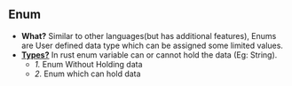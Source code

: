 ## Enum
- **What?** Similar to other languages(but has additional features), Enums are User defined data type which can be assigned some limited values.
- **[Types?](Types)** In rust enum variable can or cannot hold the data (Eg: String). 
  - *1.* Enum Without Holding data
  - *2.* Enum which can hold data
